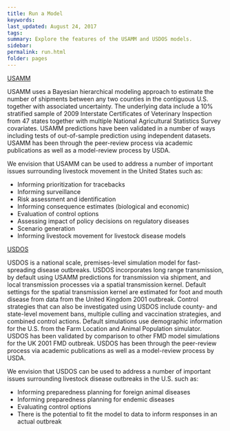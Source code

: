 ```yaml
---
title: Run a Model
keywords:
last_updated: August 24, 2017
tags:
summary: Explore the features of the USAMM and USDOS models.
sidebar:
permalink: run.html
folder: pages
---
```


<a href="usamm.html" class="btn btn-primary">USAMM</a>

USAMM uses a Bayesian hierarchical modeling approach to estimate the number of shipments between any two counties in the contiguous U.S. together with associated uncertainty.  The underlying data include a 10% stratified sample of 2009 Interstate Certificates of Veterinary Inspection from 47 states together with multiple National Agricultural Statistics Survey covariates.  USAMM predictions have been validated in a number of ways including tests of out-of-sample prediction using independent datasets.  USAMM has been through the peer-review process via academic publications as well as a model-review process by USDA.

We envision that USAMM can be used to address a number of important issues surrounding livestock movement in the United States such as:

* Informing prioritization for tracebacks
* Informing surveillance
* Risk assessment and identification
* Informing consequence estimates (biological and economic)
* Evaluation of control options
* Assessing impact of policy decisions on regulatory diseases
* Scenario generation
* Informing livestock movement for livestock disease models


<a href="usdos.html" class="btn btn-primary">USDOS</a>

USDOS is a national scale, premises-level simulation model for fast-spreading disease outbreaks. USDOS incorporates long range transmission, by default using USAMM predictions for transmission via shipment, and local transmission processes via a spatial transmission kernel. Default settings for the spatial transmission kernel are estimated for foot and mouth disease from data from the United Kingdom 2001 outbreak. Control strategies that can also be investigated using USDOS include county- and state-level movement bans, multiple culling and vaccination strategies, and combined control actions. Default simulations use demographic information for the U.S. from the Farm Location and Animal Population simulator. USDOS has been validated by comparison to other FMD model simulations for the UK 2001 FMD outbreak. USDOS has been through the peer-review process via academic publications as well as a model-review process by USDA.

We envision that USDOS can be used to address a number of important issues surrounding livestock disease outbreaks in the U.S. such as:

* Informing preparedness planning for foreign animal diseases
* Informing preparedness planning for endemic diseases
* Evaluating control options
* There is the potential to fit the model to data to inform responses in an actual outbreak
